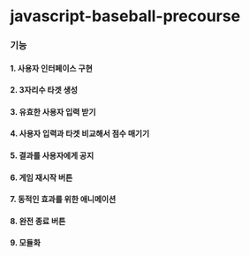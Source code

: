 # javascript-baseball-precourse
### 기능
#### 1. 사용자 인터페이스 구현<br>
#### 2. 3자리수 타겟 생성<br>
#### 3. 유효한 사용자 입력 받기<br>
#### 4. 사용자 입력과 타겟 비교해서 점수 매기기<br>
#### 5. 결과를 사용자에게 공지<br>
#### 6. 게임 재시작 버튼<br>
#### 7. 동적인 효과를 위한 애니메이션<br>
#### 8. 완전 종료 버튼<br>
#### 9. 모듈화